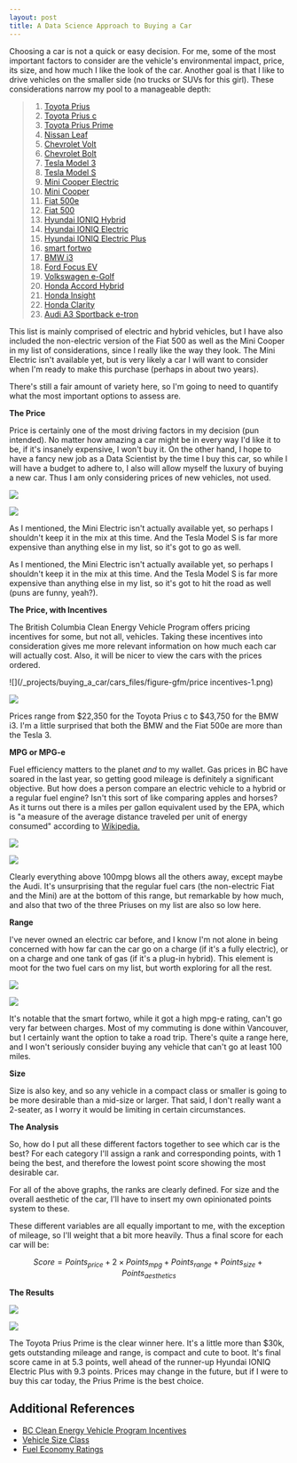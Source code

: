 ```yaml
---
layout: post
title: A Data Science Approach to Buying a Car
---
```


Choosing a car is not a quick or easy decision. For me, some of the most important factors to consider are the vehicle's environmental impact, price, its size, and how much I like the look of the car. Another goal is that I like to drive vehicles on the smaller side (no trucks or SUVs for this girl). These considerations narrow my pool to a manageable depth:

> 1. [Toyota Prius](https://www.toyota.ca/toyota/en/vehicles/prius/overview)
> 2. [Toyota Prius c](https://www.toyota.ca/toyota/en/vehicles/prius-c/overview)
> 3. [Toyota Prius Prime](https://www.toyota.ca/toyota/en/vehicles/prius-prime/overview)
> 4. [Nissan Leaf](https://www.nissan.ca/en/electric-cars/leaf)
> 5. [Chevrolet Volt](https://www.chevrolet.ca/volt-electric-car.html)
> 6. [Chevrolet Bolt](https://www.chevrolet.ca/bolt-ev-electric-vehicle.html)
> 7. [Tesla Model 3](https://www.tesla.com/en_CA/model3)
> 8. [Tesla Model S](https://www.tesla.com/en_CA/models)
> 9. [Mini Cooper Electric](https://mini.ca/en/discover/mini-electric)
> 10. [Mini Cooper](https://www.mini.ca/en/mini-f55)
> 11. [Fiat 500e](https://www.fiatusa.com/500e.html)
> 12. [Fiat 500](https://www.fiatcanada.com/en/500)
> 13. [Hyundai IONIQ Hybrid](https://www.hyundaicanada.com/en/showroom/2018/ioniq-hybrid)
> 14. [Hyundai IONIQ Electric](https://www.hyundaicanada.com/en/showroom/2018/ioniq-electric)
> 15. [Hyundai IONIQ Electric Plus](https://www.hyundaicanada.com/en/showroom/2018/ioniq-electric-plus)
> 16. [smart fortwo](https://www.smart.com/ca/en/index/smart-fortwo-electric-drive-453.html)
> 17. [BMW i3](https://www.bmw.ca/en/all-models/bmw-i/i3/2017/at-a-glance.html)
> 18. [Ford Focus EV](https://www.ford.ca/cars/focus/models/focus-electric/?gnav=header-hybrids)
> 19. [Volkswagen e-Golf](https://vwmodels.ca/2018/egolf/)
> 20. [Honda Accord Hybrid](https://www.honda.ca/accord_hybrid)
> 21. [Honda Insight](https://www.honda.ca/insight/2019)
> 22. [Honda Clarity](https://www.honda.ca/clarity)
> 23. [Audi A3 Sportback e-tron](https://www.audi.ca/ca/web/en/models/a3/a3sbetron.html)

This list is mainly comprised of electric and hybrid vehicles, but I have also included the non-electric version of the Fiat 500 as well as the Mini Cooper in my list of considerations, since I really like the way they look. The Mini Electric isn't available yet, but is very likely a car I will want to consider when I'm ready to make this purchase (perhaps in about two years).

There's still a fair amount of variety here, so I'm going to need to quantify what the most important options to assess are.

**The Price**

Price is certainly one of the most driving factors in my decision (pun intended). No matter how amazing a car might be in every way I'd like it to be, if it's insanely expensive, I won't buy it. On the other hand, I hope to have a fancy new job as a Data Scientist by the time I buy this car, so while I will have a budget to adhere to, I also will allow myself the luxury of buying a new car. Thus I am only considering prices of new vehicles, not used.

![](/_projects/buying_a_car/cars_files/figure-gfm/prices-1.png)

![](https://github.com/rachelkriggs/rachelkriggs.github.io/blob/master/_projects/buying_a_car/cars_files/figure-gfm/prices-1.png)

As I mentioned, the Mini Electric isn't actually available yet, so perhaps I shouldn't keep it in the mix at this time. And the Tesla Model S is far more expensive than anything else in my list, so it's got to go as well.

As I mentioned, the Mini Electric isn't actually available yet, so perhaps I shouldn't keep it in the mix at this time. And the Tesla Model S is far more expensive than anything else in my list, so it's got to hit the road as well (puns are funny, yeah?).

**The Price, with Incentives**

The British Columbia Clean Energy Vehicle Program offers pricing incentives for some, but not all, vehicles. Taking these incentives into consideration gives me more relevant information on how much each car will actually cost. Also, it will be nicer to view the cars with the prices ordered.

![](/_projects/buying_a_car/cars_files/figure-gfm/price incentives-1.png)

![](https://github.com/rachelkriggs/rachelkriggs.github.io/blob/master/_projects/buying_a_car/cars_files/figure-gfm/price%20incentives-1.png)

Prices range from $22,350 for the Toyota Prius c to $43,750 for the BMW i3. I'm a little surprised that both the BMW and the Fiat 500e are more than the Tesla 3.

**MPG or MPG-e**

Fuel efficiency matters to the planet *and* to my wallet. Gas prices in BC have soared in the last year, so getting good mileage is definitely a significant objective. But how does a person compare an electric vehicle to a hybrid or a regular fuel engine? Isn't this sort of like comparing apples and horses? As it turns out there is a miles per gallon equivalent used by the EPA, which is "a measure of the average distance traveled per unit of energy consumed" according to [Wikipedia.](https://en.wikipedia.org/wiki/Miles_per_gallon_gasoline_equivalent)

![](/_projects/buying_a_car/cars_files/figure-gfm/mpg-1.png)

![](https://github.com/rachelkriggs/rachelkriggs.github.io/blob/master/_projects/buying_a_car/cars_files/figure-gfm/mpg-1.png)

Clearly everything above 100mpg blows all the others away, except maybe the Audi. It's unsurprising that the regular fuel cars (the non-electric Fiat and the Mini) are at the bottom of this range, but remarkable by how much, and also that two of the three Priuses on my list are also so low here.

**Range**

I've never owned an electric car before, and I know I'm not alone in being concerned with how far can the car go on a charge (if it's a fully electric), or on a charge and one tank of gas (if it's a plug-in hybrid). This element is moot for the two fuel cars on my list, but worth exploring for all the rest.

![](/_projects/buying_a_car/cars_files/figure-gfm/range-1.png)

![](https://github.com/rachelkriggs/rachelkriggs.github.io/blob/master/_projects/buying_a_car/cars_files/figure-gfm/range-1.png)

It's notable that the smart fortwo, while it got a high mpg-e rating, can't go very far between charges. Most of my commuting is done within Vancouver, but I certainly want the option to take a road trip. There's quite a range here, and I won't seriously consider buying any vehicle that can't go at least 100 miles.

**Size**

Size is also key, and so any vehicle in a compact class or smaller is going to be more desirable than a mid-size or larger. That said, I don't really want a 2-seater, as I worry it would be limiting in certain circumstances.

**The Analysis**

So, how do I put all these different factors together to see which car is the best? For each category I'll assign a rank and corresponding points, with 1 being the best, and therefore the lowest point score showing the most desirable car.

For all of the above graphs, the ranks are clearly defined. For size and the overall aesthetic of the car, I'll have to insert my own opinionated points system to these.

These different variables are all equally important to me, with the exception of mileage, so I'll weight that a bit more heavily. Thus a final score for each car will be:

$$
Score = Points_{price} + 2 \times Points_{mpg} + Points_{range} + Points_{size} + Points_{aesthetics}
$$

**The Results**

![](/_projects/buying_a_car/cars_files/figure-gfm/scores-1.png)

![](https://github.com/rachelkriggs/rachelkriggs.github.io/blob/master/_projects/buying_a_car/cars_files/figure-gfm/scores-1.png)

The Toyota Prius Prime is the clear winner here. It's a little more than $30k, gets outstanding mileage and range, is compact and cute to boot. It's final score came in at 5.3 points, well ahead of the runner-up Hyundai IONIQ Electric Plus with 9.3 points. Prices may change in the future, but if I were to buy this car today, the Prius Prime is the best choice.


## Additional References

- [BC Clean Energy Vehicle Program Incentives](https://www.plugndrive.ca/discover-electric-vehicles/electric-cars-available-in-canada/)
- [Vehicle Size Class](https://en.wikipedia.org/wiki/Vehicle_size_class)
- [Fuel Economy Ratings](https://www.fueleconomy.gov/feg/findacar.shtml)
